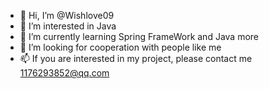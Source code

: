 - 👋 Hi, I’m @Wishlove09
- 👀 I’m interested in Java
- 🌱 I’m currently learning Spring FrameWork and Java more
- 💞️ I’m looking for cooperation with people like me
- 📫 If you are interested in my project, please contact me 1176293852@qq.com
